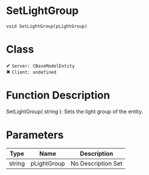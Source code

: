 # SetLightGroup
```
void SetLightGroup(pLightGroup)
```
# Class
✔ `Server: CBaseModelEntity`  
✖ `Client: undefined`  

# Function Description
SetLightGroup( string ): Sets the light group of the entity.
# Parameters
Type|Name|Description
--|--|--
string|pLightGroup|No Description Set
